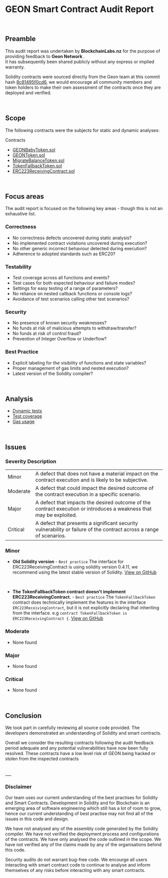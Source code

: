 # GEON Smart Contract Audit Report
<br>

## Preamble
This audit report was undertaken by <b>BlockchainLabs.nz</b> for the purpose of providing feedback to <b>Geon Network
</b>. <br>It has subsequently been shared publicly without any express or implied warranty.

Solidity contracts were sourced directly from the Geon team at this commit hash [8c81495f0cd6](https://github.com/GeonNetwork/tokens/commit/8c81495f0cd652de18ad93356a77216996679f5e), we would encourage all community members and token holders to make their own assessment of the contracts once they are deployed and verified.

<br>

## Scope
The following contracts were the subjects for static and dynamic analyses:

Contracts
  - [GEONBabyToken.sol](https://github.com/BlockchainLabsNZ/geon-contracts-audit/blob/master/contracts/GEONBabyToken.sol)
  - [GEONToken.sol](https://github.com/BlockchainLabsNZ/geon-contracts-audit/blob/master/contracts/GEONToken.sol)
  - [MigrateBalanceToken.sol](https://github.com/BlockchainLabsNZ/geon-contracts-audit/blob/master/contracts/MigrateBalanceToken.sol)
  - [TokenFallbackToken.sol](https://github.com/BlockchainLabsNZ/geon-contracts-audit/blob/master/contracts/TokenFallbackToken.sol)
  - [ERC223ReceivingContract.sol](https://github.com/BlockchainLabsNZ/geon-contracts-audit/blob/master/contracts/ERC223ReceivingContract.sol)
  <br>

## Focus areas
The audit report is focused on the following key areas - though this is not an exhaustive list.


### Correctness
- No correctness defects uncovered during static analysis?
- No implemented contract violations uncovered during execution?
- No other generic incorrect behaviour detected during execution?
- Adherence to adopted standards such as ERC20?

### Testability
- Test coverage across all functions and events?
- Test cases for both expected behaviour and failure modes?
- Settings for easy testing of a range of parameters?
- No reliance on nested callback functions or console logs?
- Avoidance of test scenarios calling other test scenarios?

### Security
- No presence of known security weaknesses?
- No funds at risk of malicious attempts to withdraw/transfer?
- No funds at risk of control fraud?
- Prevention of Integer Overflow or Underflow?

### Best Practice
- Explicit labeling for the visibility of functions and state variables?
- Proper management of gas limits and nested execution?
- Latest version of the Solidity compiler?

<br>

## Analysis

- [Dynamic tests](dynamic-analysis.md)
- [Test coverage](test-coverage.md)
- [Gas usage](gas-consumption-report.md)

<br>

## Issues

### Severity Description
<table>
<tr>
  <td>Minor</td>
  <td>A defect that does not have a material impact on the contract execution and is likely to be subjective.</td>
</tr>
<tr>
  <td>Moderate</td>
  <td>A defect that could impact the desired outcome of the contract execution in a specific scenario.</td>
</tr>
<tr>
  <td>Major</td>
  <td> A defect that impacts the desired outcome of the contract execution or introduces a weakness that may be exploited.</td>
</tr>
<tr>
  <td>Critical</td>
  <td>A defect that presents a significant security vulnerability or failure of the contract across a range of scenarios.</td>
</tr>
</table>

### Minor
- **Old Solidity version** - `Best practice` The interface for ERC223ReceivingContract is using solidity version 0.4.11, we recommend using the latest stable version of Solidity.
[View on GitHub](https://github.com/BlockchainLabsNZ/geon-contracts-audit/issues/1)
<br>

- **The TokenFallbackToken contract doesn't implement ERC223ReceivingContract.** - `Best practice` The `TokenFallbackToken` contract does technically implement the features in the interface `ERC223ReceivingContract`, but it is not explicitly declaring that inheriting from the interface.
e.g `contract TokenFallbackToken is ERC223ReceivingContract {`.
[View on GitHub](https://github.com/BlockchainLabsNZ/geon-contracts-audit/issues/2)


### Moderate
- None found

### Major
- None found

### Critical
- None found

<br>

## Conclusion
We took part in carefully reviewing all source code provided. The developers demonstrated an understanding of Solidity and smart contracts.

Overall we consider the resulting contracts following the audit feedback period adequate and any potential vulnerabilities have now been fully resolved. These contracts have a low level risk of GEON being hacked or stolen from the inspected contracts

<br>
___

### Disclaimer

Our team uses our current understanding of the best practises for Solidity and Smart Contracts. Development in Solidity and for Blockchain is an emerging area of software engineering which still has a lot of room to grow, hence our current understanding of best practise may not find all of the issues in this code and design.

We have not analysed any of the assembly code generated by the Solidity compiler. We have not verified the deployment process and configurations of the contracts. We have only analysed the code outlined in the scope. We have not verified any of the claims made by any of the organisations behind this code.

Security audits do not warrant bug-free code. We encourge all users interacting with smart contract code to continue to analyse and inform themselves of any risks before interacting with any smart contracts.
